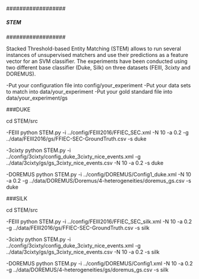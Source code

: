 ##################
##### STEM ########
##################

Stacked Threshold-based Entity Matching (STEM) allows to run several instances of unsupervised matchers and use their predictions as a feature vector for an SVM classifier.
The experiments have been conducted using two different base classifier (Duke, Silk) on three datasets (FEIII, 3cixty and DOREMUS).

-Put your configuration file into config/your_experiment
-Put your data sets to match into data/your_experiment
-Put your gold standard file into data/your_experiment/gs


###DUKE

cd STEM/src

-FEIII
python STEM.py -i ../config/FEIII2016/FFIEC_SEC.xml -N 10 -a 0.2 -g ../data/FEIII2016/gs/FFIEC-SEC-GroundTruth.csv -s duke

-3cixty
python STEM.py -i ../config/3cixty/config_duke_3cixty_nice_events.xml -g ../data/3cixty/gs/gs_3cixty_nice_events.csv -N 10 -a 0.2 -s duke

-DOREMUS
 python STEM.py -i ../config/DOREMUS/Config1_duke.xml -N 10 -a 0.2 -g ../data/DOREMUS/Doremus/4-heterogeneities/doremus_gs.csv -s duke


###SILK

cd STEM/src

-FEIII
python STEM.py -i ../config/FEIII2016/FFIEC_SEC_silk.xml -N 10 -a 0.2 -g ../data/FEIII2016/gs/FFIEC-SEC-GroundTruth.csv -s silk

-3cixty
python STEM.py -i ../config/3cixty/config_duke_3cixty_nice_events.xml -g ../data/3cixty/gs/gs_3cixty_nice_events.csv -N 10 -a 0.2 -s silk

-DOREMUS
 python STEM.py -i ../config/DOREMUS/Config1.xml -N 10 -a 0.2 -g ../data/DOREMUS/4-heterogeneities/gs/doremus_gs.csv -s silk

